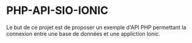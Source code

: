 # PHP-API-SIO-IONIC
Le but de ce projet est de proposer un exemple d'API PHP permettant la connexion entre une base de données et une appliction Ionic.
